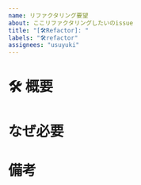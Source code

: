```yaml
---
name: リファクタリング要望
about: ここリファクタリングしたいのissue
title: "[🛠️Refactor]: "
labels: "🛠️refactor"
assignees: "usuyuki"
---
```


# 🛠️ 概要

# なぜ必要

# 備考
